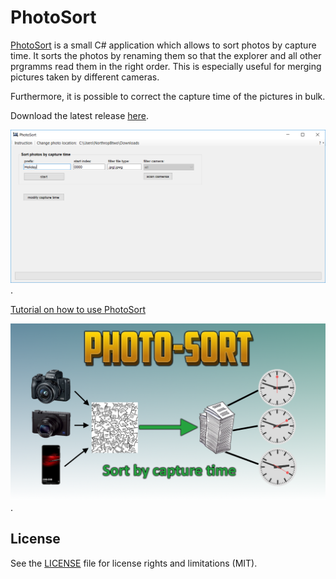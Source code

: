 # PhotoSort

[PhotoSort](https://github.com/NorthropBtwo/PhotoSort/releases/latest) is a small C# application which allows to sort photos by capture time. 
It sorts the photos by renaming them so that the explorer and all other prgramms read them in the right order.
This is especially useful for merging pictures taken by different cameras.

Furthermore, it is possible to correct the capture time of the pictures in bulk. 

Download the latest release [here](https://github.com/NorthropBtwo/PhotoSort/releases/latest).

[![Image of Yaktocat](https://github.com/NorthropBtwo/PhotoSort/blob/master/preview.png)](https://github.com/NorthropBtwo/PhotoSort/releases/latest).

[Tutorial on how to use PhotoSort](https://youtu.be/aV25VAwup9k)

[![Image of Yaktocat](https://github.com/NorthropBtwo/PhotoSort/blob/master/thumbnail.png)](https://youtu.be/aV25VAwup9k).

## License

See the [LICENSE](LICENSE) file for license rights and limitations (MIT).
